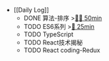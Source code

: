 - [[Daily Log]]
	- DONE 算法-排序 >[🍅🍅 50min](#agenda-pomo://?t=f-1688018037108-1500%2Cf-1688025046196-1500)
	- TODO ES6系列 >[🍅 25min](#agenda-pomo://?t=f-1688027142156-1500)
	- TODO TypeScript
	- TODO React技术揭秘
	- TODO React coding-Redux